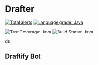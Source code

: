 # Drafter


[![Total alerts](https://img.shields.io/lgtm/alerts/g/gurutt/drafter.svg?logo=lgtm&logoWidth=18&style=popout)](https://lgtm.com/projects/g/gurutt/drafter/alerts/)        [![Language grade: Java](https://img.shields.io/lgtm/grade/java/g/gurutt/drafter.svg?logo=lgtm&logoWidth=18&style=popout)](https://lgtm.com/projects/g/gurutt/drafter/context:java)       

![Test Coverage: Java](https://img.shields.io/codecov/c/github/gurutt/drafter.svg?style=popout)  ![Build Status: Java](https://img.shields.io/travis/com/gurutt/drafter.svg?style=popout)

ds

## Draftify Bot
